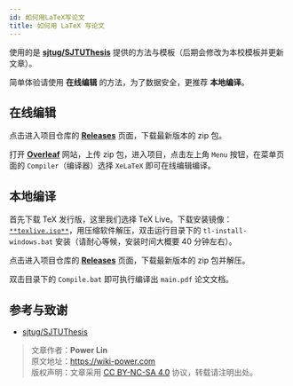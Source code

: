 ```yaml
---
id: 如何用LaTeX写论文
title: 如何用 LaTeX 写论文
---
```


使用的是 [**sjtug/SJTUThesis**](https://github.com/sjtug/SJTUThesis) 提供的方法与模板（后期会修改为本校模板并更新文章）。

简单体验请使用 **在线编辑** 的方法，为了数据安全，更推荐 **本地编译**。

## 在线编辑

点击进入项目仓库的 [**Releases**](https://github.com/sjtug/SJTUThesis/releases) 页面，下载最新版本的 zip 包。

打开 [**Overleaf**](https://www.overleaf.com/) 网站，上传 zip 包，进入项目，点击左上角 `Menu` 按钮，在菜单页面的 `Compiler`（编译器）选择 `XeLaTeX` 即可在线编辑编译。

## 本地编译

首先下载 TeX 发行版，这里我们选择 TeX Live。下载安装镜像：[`**texlive.iso**`](https://mirrors.sjtug.sjtu.edu.cn/ctan/systems/texlive/Images/texlive.iso)，用压缩软件解压，双击运行目录下的 `tl-install-windows.bat` 安装（请耐心等候，安装时间大概要 40 分钟左右）。

点击进入项目仓库的 [**Releases**](https://github.com/sjtug/SJTUThesis/releases) 页面，下载最新版本的 zip 包并解压。

双击目录下的 `Compile.bat` 即可执行编译出 `main.pdf` 论文文档。

## 参考与致谢

- [sjtug/SJTUThesis](https://github.com/sjtug/SJTUThesis)

> 文章作者：**Power Lin**  
> 原文地址：<https://wiki-power.com>  
> 版权声明：文章采用 [CC BY-NC-SA 4.0](https://creativecommons.org/licenses/by/4.0/deed.zh) 协议，转载请注明出处。

